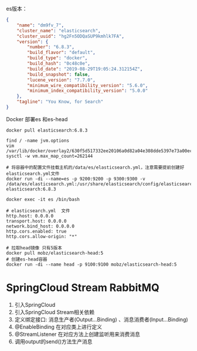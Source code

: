 es版本：
```json
{
    "name": "dm9fv_7",
    "cluster_name": "elasticsearch",
    "cluster_uuid": "hg2Fn5ODQaSUP9kmhlk7FA",
    "version": {
        "number": "6.8.3",
        "build_flavor": "default",
        "build_type": "docker",
        "build_hash": "0c48c0e",
        "build_date": "2019-08-29T19:05:24.312154Z",
        "build_snapshot": false,
        "lucene_version": "7.7.0",
        "minimum_wire_compatibility_version": "5.6.0",
        "minimum_index_compatibility_version": "5.0.0"
    },
    "tagline": "You Know, for Search"
}
```
Docker 部署es 和es-head
```shell script
docker pull elasticsearch:6.8.3

find / -name jvm.options
vim /var/lib/docker/overlay2/630f5d517332ee20106a0d82a04e308dde5397e73a00ec8a533f9e573bd67991/diff/usr/share/elasticsearch/config/jvm.options
sysctl -w vm.max_map_count=262144

# 将容器中的配置文件挂载主机的/data/es/elasticsearch.yml，注意需要提前创建好elasticsearch.yml文件
docker run -di --name=es -p 9200:9200 -p 9300:9300 -v /data/es/elasticsearch.yml:/usr/share/elasticsearch/config/elasticsearch.yml elasticsearch:6.8.3

docker exec -it es /bin/bash

# elasticsearch.yml  文件
http.host: 0.0.0.0
transport.host: 0.0.0.0
network.bind_host: 0.0.0.0
http.cors.enabled: true
http.cors.allow-origin: "*"

# 拉取head镜像 只有5版本
docker pull mobz/elasticsearch-head:5
# 创建es-head容器
docker run -di --name head -p 9100:9100 mobz/elasticsearch-head:5
```

# SpringCloud Stream RabbitMQ
1. 引入SpringCloud
2. 引入SpringCloud Stream相关依赖
3. 定义绑定接口: 消息生产者(Output…Binding) 、消息消费者(Input…Binding)
4. @EnableBinding 在对应类上进行定义
5. @StreamListener 在对应方法上创建监听用来消费消息
6. 调用output的send()方法生产消息